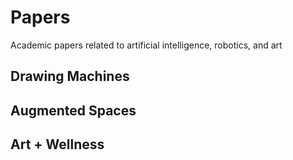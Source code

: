 # Papers
Academic papers related to artificial intelligence, robotics, and art

## Drawing Machines


## Augmented Spaces


## Art + Wellness
